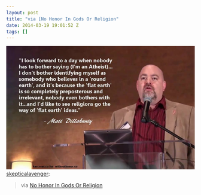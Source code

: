 ```yaml
---
layout: post
title: "via [No Honor In Gods Or Religion"
date: 2014-03-19 19:01:52 Z
tags: []
---
```

![](/media/2014/03/80086214555.jpg)
[skepticalavenger](http://skepticalavenger.tumblr.com/post/80078475925/via-no-honor-in-gods-or-religion):

> via [No Honor In Gods Or Religion](https://www.facebook.com/withouthonor)
